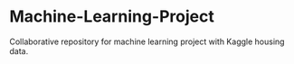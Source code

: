 # Machine-Learning-Project
Collaborative repository for machine learning project with Kaggle housing data.
